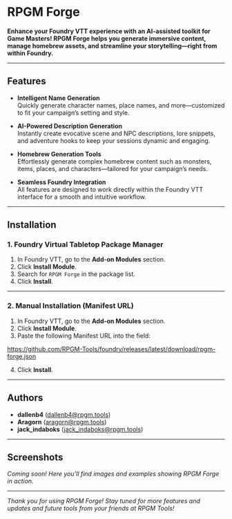 # RPGM Forge

**Enhance your Foundry VTT experience with an AI-assisted toolkit for Game Masters! RPGM Forge helps you generate immersive content, manage homebrew assets, and streamline your storytelling—right from within Foundry.**

---

## Features

- **Intelligent Name Generation**  
  Quickly generate character names, place names, and more—customized to fit your campaign’s setting and style.

- **AI-Powered Description Generation**  
  Instantly create evocative scene and NPC descriptions, lore snippets, and adventure hooks to keep your sessions dynamic and engaging.

- **Homebrew Generation Tools**  
  Effortlessly generate complex homebrew content such as monsters, items, places, and characters—tailored for your campaign’s needs.

- **Seamless Foundry Integration**  
  All features are designed to work directly within the Foundry VTT interface for a smooth and intuitive workflow.

---

## Installation

### 1. **Foundry Virtual Tabletop Package Manager**

1. In Foundry VTT, go to the **Add-on Modules** section.
2. Click **Install Module**.
3. Search for `RPGM Forge` in the package list.
4. Click **Install**.

---

### 2. **Manual Installation (Manifest URL)**

1. In Foundry VTT, go to the **Add-on Modules** section.
2. Click **Install Module**.
3. Paste the following Manifest URL into the field:

https://github.com/RPGM-Tools/foundry/releases/latest/download/rpgm-forge.json

4. Click **Install**.

---

## Authors

- **dallenb4** ([dallenb4@rpgm.tools](mailto:dallenb4@rpgm.tools))
- **Aragorn** ([aragorn@rpgm.tools](mailto:aragorn@rpgm.tools))
- **jack_indaboks** ([jack_indaboks@rpgm.tools](mailto:jack_indaboks@rpgm.tools))

---

## Screenshots

*Coming soon! Here you'll find images and examples showing RPGM Forge in action.*

---

*Thank you for using RPGM Forge! Stay tuned for more features and updates and future tools from your friends at RPGM Tools!*
